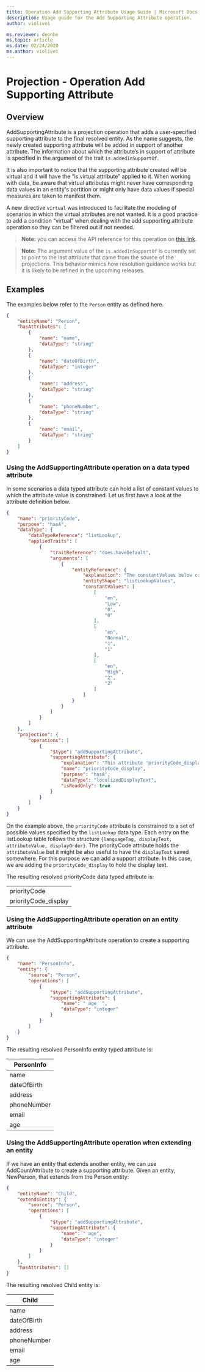 ```yaml
---
title: Operation Add Supporting Attribute Usage Guide | Microsoft Docs
description: Usage guide for the Add Supporting Attribute operation.
author: violivei

ms.reviewer: deonhe 
ms.topic: article
ms.date: 02/24/2020
ms.author: violivei
---
```


# Projection - Operation Add Supporting Attribute

## Overview

AddSupportingAttribute is a projection operation that adds a user-specified supporting attribute to the final resolved entity. As the name suggests, the newly created supporting attribute will be added in support of another attribute. The information about which the attribute’s in support of attribute is specified in the argument of the trait `is.addedInSupportOf`.

It is also important to notice that the supporting attribute created will be virtual and it will have the “is.virtual.attribute” applied to it. When working with data, be aware that virtual attributes might never have corresponding data values in an entity's partition or might only have data values if special measures are taken to manifest them.

A new directive `virtual` was introduced to facilitate the modeling of scenarios in which the virtual attributes are not wanted. It is a good practice to add a condition “virtual” when dealing with the add supporting attribute operation so they can be filtered out if not needed.

> **__Note:__** you can access the API reference for this operation on [this link](../../1.0om/api-reference/cdm/projections/addsupportingattribute.md).

> **__Note:__** The argument value of the `is.addedInSupportOf` is currently set to point to the last attribute that came from the source of the projections. This behavior mimics how resolution guidance works but it is likely to be refined in the upcoming releases.

## Examples

The examples below refer to the `Person` entity as defined here.

```json
{
    "entityName": "Person",
    "hasAttributes": [
        {
            "name": "name",
            "dataType": "string"
        },
        {
            "name": "dateOfBirth",
            "dataType": "integer"
        },
        {
            "name": "address",
            "dataType": "string"
        },
        {
            "name": "phoneNumber",
            "dataType": "string"
        },
        {
            "name": "email",
            "dataType": "string"
        }
    ]
}
```

### Using the AddSupportingAttribute operation on a data typed attribute

In some scenarios a data typed attribute can hold a list of constant values to which the attribute value is constrained. Let us first have a look at the attribute definition below.

```json
{
    "name": "priorityCode",
    "purpose": "hasA",
    "dataType": {
        "dataTypeReference": "listLookup",
        "appliedTraits": [
            {
                "traitReference": "does.haveDefault",
                "arguments": [
                    {
                        "entityReference": {
                            "explanation": "The constantValues below correspond to the attributes of the 'listLookupValues' entityShape which are: {languageTag, displayText, attributeValue, displayOrder}",
                            "entityShape": "listLookupValues",
                            "constantValues": [
                                [
                                    "en",
                                    "Low",
                                    "0",
                                    "0"
                                ],
                                [
                                    "en",
                                    "Normal",
                                    "1",
                                    "1"
                                ],
                                [
                                    "en",
                                    "High",
                                    "2",
                                    "2"
                                ]
                            ]
                        }
                    }
                ]
            }
        ]
    },
    "projection": {
        "operations": [
            {
                "$type": "addSupportingAttribute",
                "supportingAttribute": {
                    "explanation": "This attribute 'priorityCode_display' is added to the entity to provide the localized display text for the value of the listLookup attribute 'priorityCode'",
                    "name": "priorityCode_display",
                    "purpose": "hasA",
                    "dataType": "localizedDisplayText",
                    "isReadOnly": true
                }
            }
        ]
    }
}
```

On the example above, the `priorityCode` attribute is constrained to a set of possible values specified by the `listLookup` data type. Each entry on the listLookup table follows the structure `{languageTag, displayText, attributeValue, displayOrder}`. The priorityCode attribute holds the `attributeValue` but it might be also useful to have the `displayText` saved somewhere. For this purpose we can add a support attribute. In this case, we are adding the `priorityCode_display` to hold the display text. 

The resulting resolved priorityCode data typed attribute is:

||
|-|
|priorityCode|
|priorityCode_display|

### Using the AddSupportingAttribute operation on an entity attribute

We can use the AddSupportingAttribute operation to create a supporting attribute.

```json
{
    "name": "PersonInfo",
    "entity": {
        "source": "Person",
        "operations": [
            {
                "$type": "addSupportingAttribute",
                "supportingAttribute": {
                    "name": " age  ",
                    "dataType": "integer"
                }
            }
        ]
    }
}
```

The resulting resolved PersonInfo entity typed attribute is:

|PersonInfo|
|-|
|name|
|dateOfBirth|
|address|
|phoneNumber|
|email|
|age|

### Using the AddSupportingAttribute operation when extending an entity

If we have an entity that extends another entity, we can use AddCountAttribute to create a supporting attribute.
Given an entity, NewPerson, that extends from the Person entity:

```json
{
    "entityName": "Child",
    "extendsEntity": {
        "source": "Person",
        "operations": [
            {
                "$type": "addSupportingAttribute",
                "supportingAttribute": {
                    "name": " age",
                    "dataType": "integer"
                }
            }
        ]
    },
    "hasAttributes": []
}
```

The resulting resolved Child entity is:

|Child|
|-|
|name|
|dateOfBirth|
|address|
|phoneNumber|
|email|
|age|

